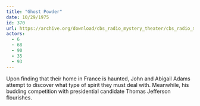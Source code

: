 ```yaml
---
title: "Ghost Powder"
date: 10/29/1975
id: 370
url: https://archive.org/download/cbs_radio_mystery_theater/cbs_radio_mystery_theater-0351-0400.zip/cbs_radio_mystery_theater-0351-0400%2Fcbsrmt_0370_ghost_powder.mp3
actors:
  - 6
  - 68
  - 90
  - 35
  - 93
---
```

Upon finding that their home in France is haunted, John and Abigail Adams attempt to discover what type of spirit they must deal with. Meanwhile, his budding competition with presidential candidate Thomas Jefferson flourishes.